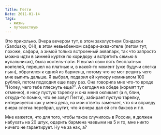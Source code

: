 ```yaml
---
Title: Пегги
Date: 2011-01-14
Tags:
  - жизнь
  - путешествую
---
```


Это прикольно. Вчера вечером тут, в этом захолустном Сэндаски (Sandusky, OH), в этом невьебенном сафари-аква-отеле (летом тут, похоже, сафари, а зимой только встроенный аквапарк, так что запросто можно идти в зимней куртке по коридору и встретить семью в купальниках), была коктель-пати. Я выпил свои пять бесплатных коктелей, перешел на платные и, в какой-то момент (уже будучи слегка пьян), обратился к одной из барменш, потому что не мог решить чего мне выпить дальше. Я выбрал, подарил ей купюру номиналом 100 рублей, потом подходил еще пару раз. Она говорила мне что-то вроде "Honey, чего тебе плеснуть еще?".  А сегодня на обеде (кормят тут отменно), я несу пустую тарелку и она меня окликает (а я, блин, откуда-то помню, что ее зовут Пегги), забирает пустую тарелку, интерисуется как у меня дела, на мои ответы замечает, что я и вправду вчера слегка перебрал, шутит, что я вчера дал ей сто баксов и т.п.

Мне кажется, что для того, чтобы такое случилось в России, я должен набухать на 20 штук, одарить бармена чаевыми на 5 и то, мне никто ничего не гарантирует. Ну че за нах, а?
